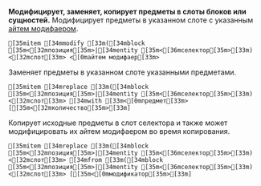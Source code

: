 **Модифицирует, заменяет, копирует предметы в слоты блоков или сущностей.**
Модифицирует предметы в указанном слоте с указанным [айтем модифаером](https://minecraft.wiki/w/Item_modifier).
```ansi
[35mitem [34mmodify [33m([34mblock [35m<[32mпозиция[35m>|[34mentity [35m<[36mселектор[35m>[33m) <[32mслот[33m> <[0mайтем модифаер[33m>
```
Заменяет предметы в указанном слоте указанными предметами.
```ansi
[35mitem [34mreplace [33m([34mblock [35m<[32mпозиция[35m>|[34mentity [35m<[36mселектор[35m>[33m) <[32mслот[33m> [34mwith [33m<[0mпредмет[33m> [[35m<[32mколичество[35m>[33m]
```
Копирует исходные предметы в слот селектора и также может модифицировать их айтем модифаером во время копирования.
```ansi
[35mitem [34mreplace [33m([34mblock [35m<[32mпозиция[35m>|[34mentity [35m<[36mселектор[35m>[33m) <[32mслот[33m> [34mfrom [33m([34mblock [35m<[32mпозиция[35m>|[34mentity [35m<[36mселектор[35m>[33m) <[32mслот[33m> [[35m<[0mмодификатор[35m>[33m]
```